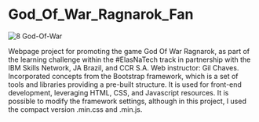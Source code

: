 # God_Of_War_Ragnarok_Fan

![8 God-Of-War](https://github.com/SimonePenido/God_Of_War_Ragnarok_Fan/assets/112627846/4f74d547-cfad-4e80-a08b-1ff37f5b6b5e)

Webpage project for promoting the game God Of War Ragnarok, as part of the learning challenge within the #ElasNaTech track in partnership with the IBM Skills Network, JA Brazil, and CCR S.A. Web instructor: Gil Chaves.
Incorporated concepts from the Bootstrap framework, which is a set of tools and libraries providing a pre-built structure. It is used for front-end development, leveraging HTML, CSS, and Javascript resources. It is possible to modify the framework settings, although in this project, I used the compact version .min.css and .min.js.